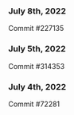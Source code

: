 ### July 8th, 2022

Commit #227135

### July 5th, 2022

Commit #314353


### July 4th, 2022

Commit #72281
